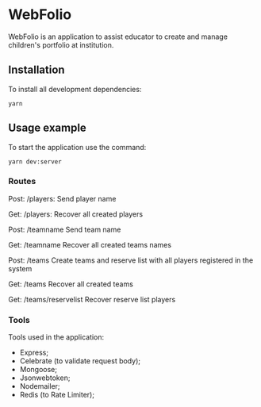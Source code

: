# WebFolio

WebFolio is an application to assist educator to create and manage children's portfolio at institution.


## Installation

To install all development dependencies:

```
yarn
```

## Usage example

To start the application use the command:

```
yarn dev:server
```

### Routes

Post: /players:
Send player name

Get: /players:
Recover all created players

Post: /teamname
Send team name

Get: /teamname
Recover all created teams names

Post: /teams
Create teams and reserve list with all players registered in the system

Get: /teams
Recover all created teams

Get: /teams/reservelist
Recover reserve list players

### Tools

Tools used in the application:

- Express;
- Celebrate (to validate request body);
- Mongoose;
- Jsonwebtoken;
- Nodemailer;
- Redis (to Rate Limiter);

